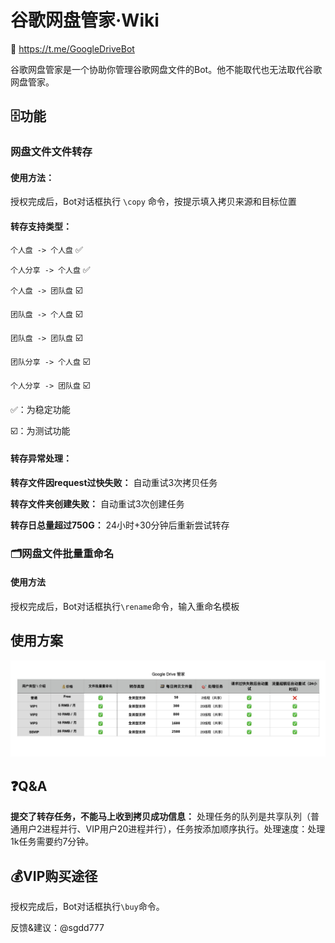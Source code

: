 # 谷歌网盘管家·Wiki
🤖 https://t.me/GoogleDriveBot 

谷歌网盘管家是一个协助你管理谷歌网盘文件的Bot。他不能取代也无法取代谷歌网盘管家。

## 🗄功能
### 网盘文件文件转存
#### 使用方法：
授权完成后，Bot对话框执行 `\copy` 命令，按提示填入拷贝来源和目标位置
#### 转存支持类型：
`个人盘 -> 个人盘` ✅ 

`个人分享 -> 个人盘` ✅ 

`个人盘 -> 团队盘` ☑️ 

`团队盘 -> 个人盘` ☑️ 

`团队盘 -> 团队盘` ☑️ 

`团队分享 -> 个人盘` ☑️ 

`个人分享 -> 团队盘` ☑️ 

✅：为稳定功能 

☑️：为测试功能 

#### 转存异常处理：
**转存文件因request过快失败：** 自动重试3次拷贝任务 

**转存文件夹创建失败：** 自动重试3次创建任务 

**转存日总量超过750G：** 24小时+30分钟后重新尝试转存 

### 🗂网盘文件批量重命名 
#### 使用方法
授权完成后，Bot对话框执行`\rename`命令，输入重命名模板

## 使用方案
![-w1400](media/15807362118587/15807397825304.jpg)


## ❓Q&A
**提交了转存任务，不能马上收到拷贝成功信息：** 处理任务的队列是共享队列（普通用户2进程并行、VIP用户20进程并行），任务按添加顺序执行。处理速度：处理1k任务需要约7分钟。

## 💰VIP购买途径
授权完成后，Bot对话框执行`\buy`命令。

反馈&建议：@sgdd777
